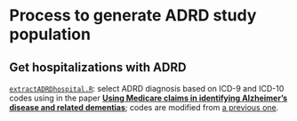 # Process to generate ADRD study population

## Get hospitalizations with ADRD

[`extractADRDhospital.R`](github.com??): select ADRD diagnosis based on ICD-9 and ICD-10 codes using in the paper [**Using Medicare claims in identifying Alzheimer’s disease and related dementias**](https://alz-journals.onlinelibrary.wiley.com/doi/10.1002/alz.12199); codes are modified from [a previous one](https://github.com/NSAPH/data_requests/blob/master/request_projects/jan2021_whanhee_fisrt_hosps/code/2_id_hospitalizations.R).



